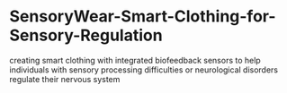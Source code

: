 # SensoryWear-Smart-Clothing-for-Sensory-Regulation
creating smart clothing with integrated biofeedback sensors to help individuals with sensory processing difficulties or neurological disorders regulate their nervous system
